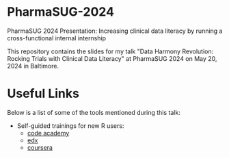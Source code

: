 # PharmaSUG-2024
PharmaSUG 2024 Presentation: Increasing clinical data literacy by running a cross-functional internal internship

This repository contains the slides for my talk "Data Harmony Revolution: Rocking Trials with Clinical Data Literacy" at PharmaSUG 2024 on May 20, 2024 in Baltimore.

# Useful Links
Below is a list of some of the tools mentioned during this talk:

- Self-guided trainings for new R users:
  - [code academy](https://www.codecademy.com/learn/learn-r)
  - [edx](https://www.edx.org/learn/r-programming/harvard-university-data-science-r-basics)
  - [coursera](https://www.coursera.org/learn/r-programming?utm_medium=sem&utm_source=gg&utm_campaign=B2C_NAMER_jhu-data-science_jhu_FTCOF_specializations_country-US-country-CA&campaignid=313639147&adgroupid=121203872804&device=c&keyword=&matchtype=&network=g&devicemodel=&adposition=&creativeid=507187136063&hide_mobile_promo&gad_source=1&gclid=CjwKCAjwlbu2BhA3EiwA3yXyu3bPMC3Gff3kY7HcoKkeKdCTaqsQn2IVymkTODA1QAqZhgQDnxTT7BoCf2IQAvD_BwE)




